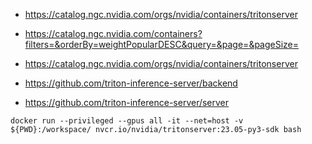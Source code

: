 



- https://catalog.ngc.nvidia.com/orgs/nvidia/containers/tritonserver



- https://catalog.ngc.nvidia.com/containers?filters=&orderBy=weightPopularDESC&query=&page=&pageSize=
- https://catalog.ngc.nvidia.com/orgs/nvidia/containers/tritonserver




- https://github.com/triton-inference-server/backend
- https://github.com/triton-inference-server/server






```
docker run --privileged --gpus all -it --net=host -v ${PWD}:/workspace/ nvcr.io/nvidia/tritonserver:23.05-py3-sdk bash
```
